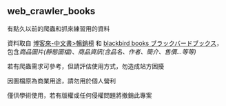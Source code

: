 ## web_crawler_books

有點久以前的爬蟲和抓來練習用的資料

資料取自 [博客來-中文書>暢銷榜](https://www.books.com.tw/web/sys_saletopb/books) 和 [blackbird books ブラックバードブックス](https://blackbirdbooks.jp/)，包含*商品圖片(靜態圖檔)*、*商品資訊(含品名、作者、簡介、售價...等等)*

若有爬蟲需求可參考，但請評估使用方式，勿造成站方困擾

因圖檔原為商業用途，請勿用於個人營利

僅供學術使用，若有版權或任何侵權問題將撤銷此專案
